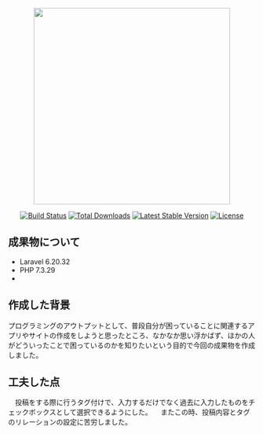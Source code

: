 <p align="center"><a href="https://laravel.com" target="_blank"><img src="https://raw.githubusercontent.com/laravel/art/master/logo-lockup/5%20SVG/2%20CMYK/1%20Full%20Color/laravel-logolockup-cmyk-red.svg" width="400"></a></p>

<p align="center">
<a href="https://travis-ci.org/laravel/framework"><img src="https://travis-ci.org/laravel/framework.svg" alt="Build Status"></a>
<a href="https://packagist.org/packages/laravel/framework"><img src="https://poser.pugx.org/laravel/framework/d/total.svg" alt="Total Downloads"></a>
<a href="https://packagist.org/packages/laravel/framework"><img src="https://poser.pugx.org/laravel/framework/v/stable.svg" alt="Latest Stable Version"></a>
<a href="https://packagist.org/packages/laravel/framework"><img src="https://poser.pugx.org/laravel/framework/license.svg" alt="License"></a>
</p>

## 成果物について

- Laravel 6.20.32
- PHP 7.3.29
-  

## 作成した背景

プログラミングのアウトプットとして、普段自分が困っていることに関連するアプリやサイトの作成をしようと思ったところ、なかなか思い浮かばず、ほかの人がどういったことで困っているのかを知りたいという目的で今回の成果物を作成しました。


## 工夫した点

　投稿をする際に行うタグ付けで、入力するだけでなく過去に入力したものをチェックボックスとして選択できるようにした。
　またこの時、投稿内容とタグのリレーションの設定に苦労しました。
　
　
## 

